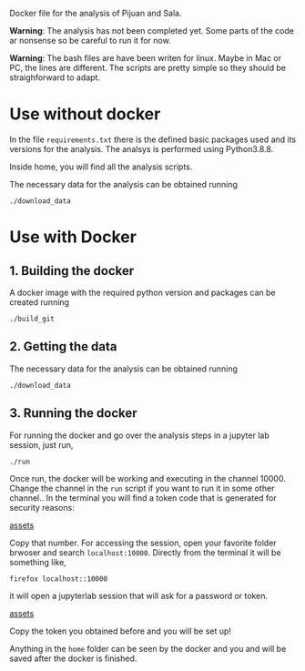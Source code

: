 Docker file for the analysis of Pijuan and Sala.

**Warning**: The analysis has not been completed yet. Some parts of the code ar nonsense so be careful to run it for now.

**Warning**: The bash files are have been writen for linux. Maybe in Mac or PC, the lines are different. The scripts are pretty simple so they should be straighforward to adapt.

# Use without docker

In the file `requirements.txt` there is the defined basic packages used and its versions for the analysis. The analsys is performed using Python3.8.8.

Inside home, you will find all the analysis scripts.

The necessary data for the analysis can be obtained running

```
./download_data
```

# Use with Docker

## 1. Building the docker
A docker image with the required python version and packages can be created running

```
./build_git
```

## 2. Getting the data
The necessary data for the analysis can be obtained running

```
./download_data
```

## 3. Running the docker
For running the docker and go over the analysis steps in a jupyter lab session, just run,

```
./run
```

Once run, the docker will be working and executing in the channel 10000. Change the channel in the `run` script if you want to run it in some other channel.. In the terminal you will find a token code that is generated for security reasons:

[assets](token.png)

Copy that number. For accessing the session, open your favorite folder brwoser and search `localhost:10000`. Directly from the terminal it will be something like,

```
firefox localhost::10000
```

it will open a jupyterlab session that will ask for a password or token.  

[assets](jupyterlab.png)

Copy the token you obtained before and you will be set up! 

Anything in the `home` folder can be seen by the docker and you and will be saved after the docker is finished.


